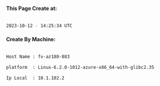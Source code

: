
   
#### This Page Create at:

```bash

2023-10-12 - 14:25:34 UTC

```

#### Create By Machine:

```bash

Host Name : fv-az180-883

platform  : Linux-6.2.0-1012-azure-x86_64-with-glibc2.35

Ip Local  : 10.1.102.2

```

